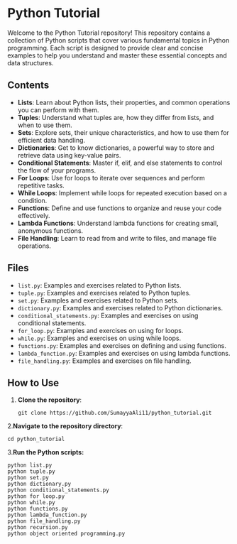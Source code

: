 # Python Tutorial

Welcome to the Python Tutorial repository! This repository contains a collection of Python scripts that cover various fundamental topics in Python programming. 
Each script is designed to provide clear and concise examples to help you understand and master these essential concepts and data structures.

## Contents

- **Lists**: Learn about Python lists, their properties, and common operations you can perform with them.
- **Tuples**: Understand what tuples are, how they differ from lists, and when to use them.
- **Sets**: Explore sets, their unique characteristics, and how to use them for efficient data handling.
- **Dictionaries**: Get to know dictionaries, a powerful way to store and retrieve data using key-value pairs.
- **Conditional Statements**: Master if, elif, and else statements to control the flow of your programs.
- **For Loops**: Use for loops to iterate over sequences and perform repetitive tasks.
- **While Loops**: Implement while loops for repeated execution based on a condition.
- **Functions**: Define and use functions to organize and reuse your code effectively.
- **Lambda Functions**: Understand lambda functions for creating small, anonymous functions.
- **File Handling**: Learn to read from and write to files, and manage file operations.

## Files

- `list.py`: Examples and exercises related to Python lists.
- `tuple.py`: Examples and exercises related to Python tuples.
- `set.py`: Examples and exercises related to Python sets.
- `dictionary.py`: Examples and exercises related to Python dictionaries.
- `conditional_statements.py`: Examples and exercises on using conditional statements.
- `for_loop.py`: Examples and exercises on using for loops.
- `while.py`: Examples and exercises on using while loops.
- `functions.py`: Examples and exercises on defining and using functions.
- `lambda_function.py`: Examples and exercises on using lambda functions.
- `file_handling.py`: Examples and exercises on file handling.

## How to Use

1. **Clone the repository**:
   ```
   git clone https://github.com/SumayyaAli11/python_tutorial.git
   ```
2.**Navigate to the repository directory**:
```
cd python_tutorial
```
3.**Run the Python scripts:**
```
python list.py
python tuple.py
python set.py
python dictionary.py
python conditional_statements.py
python for loop.py
python while.py
python functions.py
python lambda_function.py
python file_handling.py
python recursion.py
python object oriented programming.py
```
